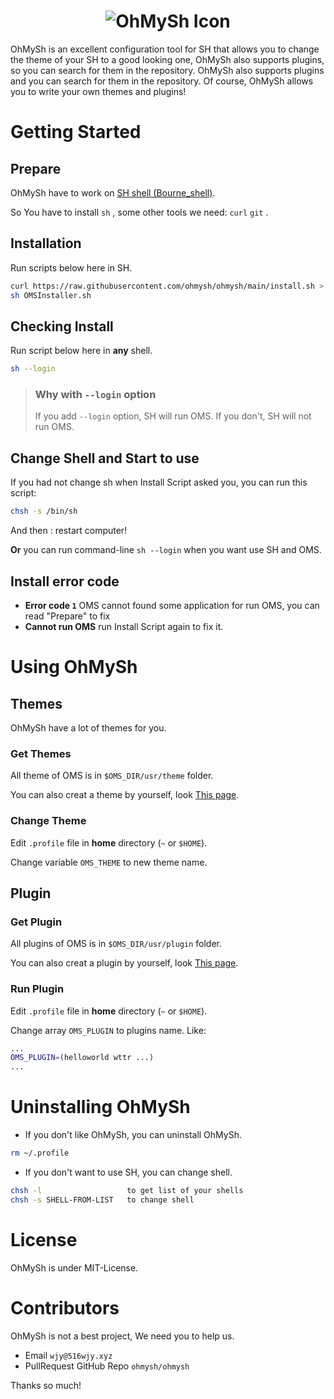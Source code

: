 <center><h1><img src="https://516wjy.xyz:516/OhMySh-width.png" alt="OhMySh Icon"></h1></center>

OhMySh is an excellent configuration tool for SH that allows you to change the theme of your SH to a good looking one, OhMySh also supports plugins, so you can search for them in the repository. OhMySh also supports plugins and you can search for them in the repository. Of course, OhMySh allows you to write your own themes and plugins!

# Getting Started

## Prepare

OhMySh have to work on [SH shell (Bourne_shell)](https://en.wikipedia.org/wiki/Bourne_shell). 

So You have to install `sh` , some other tools we need: `curl` `git` .

## Installation

Run scripts below here in SH.

```sh
curl https://raw.githubusercontent.com/ohmysh/ohmysh/main/install.sh > OMSInstaller.sh
sh OMSInstaller.sh
```

## Checking Install

Run script below here in **any** shell.

```sh
sh --login
```

> ### Why with `--login` option
> 
> If you add `--login` option, SH will run OMS. If you don't, SH will not run OMS.

## Change Shell and Start to use

If you had not change sh when Install Script asked you, you can run this script:

```sh
chsh -s /bin/sh
```

And then : restart computer!

**Or** you can run command-line `sh --login` when you want use SH and OMS.

## Install error code

- **Error code `1`** OMS cannot found some application for run OMS, you can read "Prepare" to fix
- **Cannot run OMS** run Install Script again to fix it.

# Using OhMySh

## Themes

OhMySh have a lot of themes for you.

### Get Themes

All theme of OMS is in `$OMS_DIR/usr/theme` folder.

You can also creat a theme by yourself, look [This page](https://github.com/ohmysh/ohmysh/blob/main/usr/theme/readme.md).

### Change Theme

Edit `.profile` file in **home** directory (`~` or `$HOME`).

Change variable `OMS_THEME` to new theme name.

## Plugin

### Get Plugin

All plugins of OMS is in `$OMS_DIR/usr/plugin` folder.

You can also creat a plugin by yourself, look [This page](https://github.com/ohmysh/ohmysh/blob/main/usr/plugin/readme.md).

### Run Plugin

Edit `.profile` file in **home** directory (`~` or `$HOME`).

Change array `OMS_PLUGIN` to plugins name. Like:

```sh
...
OMS_PLUGIN=(helloworld wttr ...)
...
```

# Uninstalling OhMySh

- If you don't like OhMySh, you can uninstall OhMySh.

```sh
rm ~/.profile
```

- If you don't want to use SH, you can change shell.

```sh
chsh -l                   to get list of your shells
chsh -s SHELL-FROM-LIST   to change shell
```

# License

OhMySh is under MIT-License.

# Contributors

OhMySh is not a best project, We need you to help us.

- Email `wjy@516wjy.xyz`
- PullRequest GitHub Repo `ohmysh/ohmysh`

Thanks so much!
